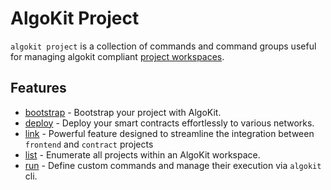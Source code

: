 # AlgoKit Project

`algokit project` is a collection of commands and command groups useful for managing algokit compliant [project workspaces](./init.md#workspaces).

## Features

- [bootstrap](./project/bootstrap.md) - Bootstrap your project with AlgoKit.
- [deploy](./project/deploy.md) - Deploy your smart contracts effortlessly to various networks.
- [link](./project/link.md) - Powerful feature designed to streamline the integration between `frontend` and `contract` projects
- [list](./project/list.md) - Enumerate all projects within an AlgoKit workspace.
- [run](./project/run.md) - Define custom commands and manage their execution via `algokit` cli.
